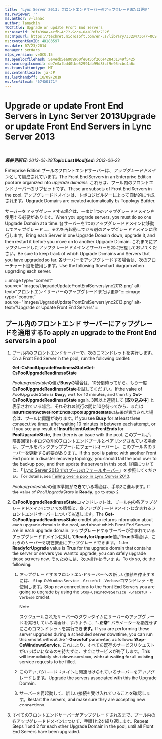 ```yaml
---
title: 'Lync Server 2013: フロントエンドサーバーのアップグレードまたは更新'
ms.reviewer: ''
ms.author: v-lanac
author: lanachin
TOCTitle: Upgrade or update Front End Servers
ms:assetid: 20fa39ae-ecfb-4c72-9cc4-8e183d3c752f
ms:mtpsurl: https://technet.microsoft.com/en-us/library/JJ204736(v=OCS.15)
ms:contentKeyID: 48183597
ms.date: 07/23/2014
manager: serdars
mtps_version: v=OCS.15
ms.openlocfilehash: 5e4edb5ea009960fe0456f266a428431049f542b
ms.sourcegitcommit: de7e0afbd40bbe52994ab99d85cf9e95ecbc4a6c
ms.translationtype: MT
ms.contentlocale: ja-JP
ms.lasthandoff: 10/09/2019
ms.locfileid: "37435171"
---
```

<div data-xmlns="http://www.w3.org/1999/xhtml">

<div class="topic" data-xmlns="http://www.w3.org/1999/xhtml" data-msxsl="urn:schemas-microsoft-com:xslt" data-cs="http://msdn.microsoft.com/en-us/">

<div data-asp="http://msdn2.microsoft.com/asp">

# <a name="upgrade-or-update-front-end-servers-in-lync-server-2013"></a><span data-ttu-id="01298-102">Upgrade or update Front End Servers in Lync Server 2013</span><span class="sxs-lookup"><span data-stu-id="01298-102">Upgrade or update Front End Servers in Lync Server 2013</span></span>

</div>

<div id="mainSection">

<div id="mainBody">

<span> </span>

<span data-ttu-id="01298-103">_**最終更新日:** 2013-06-28_</span><span class="sxs-lookup"><span data-stu-id="01298-103">_**Topic Last Modified:** 2013-06-28_</span></span>

<span data-ttu-id="01298-104">Enterprise Edition プールのフロントエンドサーバーは、*アップグレードドメイン*として編成されています。</span><span class="sxs-lookup"><span data-stu-id="01298-104">The Front End Servers in an Enterprise Edition pool are organized into *upgrade domains*.</span></span> <span data-ttu-id="01298-105">これらは、プール内のフロントエンドサーバーのサブセットです。</span><span class="sxs-lookup"><span data-stu-id="01298-105">These are subsets of Front End Servers in the pool.</span></span> <span data-ttu-id="01298-106">アップグレードドメインは、トポロジビルダーによって自動的に作成されます。</span><span class="sxs-lookup"><span data-stu-id="01298-106">Upgrade Domains are created automatically by Topology Builder.</span></span>

<span data-ttu-id="01298-107">サーバーをアップグレードする場合は、一度に1つのアップグレードドメインを使用する必要があります。</span><span class="sxs-lookup"><span data-stu-id="01298-107">When you upgrade servers, you must do so one Upgrade Domain at a time.</span></span> <span data-ttu-id="01298-108">各サーバーを1つのアップグレードドメインに移動してアップグレードし、それを再起動してから別のアップグレードドメインに移行します。</span><span class="sxs-lookup"><span data-stu-id="01298-108">Bring each Server in one Upgrade Domain down, upgrade it, and then restart it before you move on to another Upgrade Domain.</span></span> <span data-ttu-id="01298-109">これまでにアップグレードしたアップグレードドメインとサーバーを常に把握しておいてください。</span><span class="sxs-lookup"><span data-stu-id="01298-109">Be sure to keep track of which Upgrade Domains and Servers that you have upgraded so far.</span></span> <span data-ttu-id="01298-110">各サーバーをアップグレードする場合は、次のフローチャート図を使用します。</span><span class="sxs-lookup"><span data-stu-id="01298-110">Use the following flowchart diagram when upgrading each server.</span></span>

<span data-ttu-id="01298-111">:::image type="content" source="images/UpgradeUpdateFrontEndServerslync2013.png" alt-text="フロントエンドサーバーのアップグレードまたは更新":::</span><span class="sxs-lookup"><span data-stu-id="01298-111">:::image type="content" source="images/UpgradeUpdateFrontEndServerslync2013.png" alt-text="Upgrade or Update Front End Servers":::</span></span>

<div>

## <a name="to-apply-an-upgrade-to-the-front-end-servers-in-a-pool"></a><span data-ttu-id="01298-112">プール内のフロントエンド サーバーにアップグレードを適用する</span><span class="sxs-lookup"><span data-stu-id="01298-112">To apply an upgrade to the Front End servers in a pool</span></span>

1.  <span data-ttu-id="01298-113">プール内のフロントエンドサーバーで、次のコマンドレットを実行します。</span><span class="sxs-lookup"><span data-stu-id="01298-113">On a Front End Server in the pool, run the following cmdlet:</span></span>
    
    <span data-ttu-id="01298-114">**Get-CsPoolUpgradeReadinessState**</span><span class="sxs-lookup"><span data-stu-id="01298-114">**Get-CsPoolUpgradeReadinessState**</span></span>
    
    <span data-ttu-id="01298-115">*Poolupgradestate*の値が**Busy**の場合は、10分間待ってから、もう一度**CsPoolUpgradeReadinessState**を試してください。</span><span class="sxs-lookup"><span data-stu-id="01298-115">If the value of *PoolUpgradeState* is **Busy**, wait for 10 minutes, and then try **Get-CsPoolUpgradeReadinessState** again.</span></span> <span data-ttu-id="01298-116">3回以上連続して [**取り込み中**] と表示されている場合、それぞれの試行の間に10分待ってから、または**InsufficientActiveFrontEnds**の**poolupgradestate**の結果が表示された場合は、プールに問題があります。</span><span class="sxs-lookup"><span data-stu-id="01298-116">If you see **Busy** for at least three consecutive times, after waiting 10 minutes in between each attempt, or if you see any result of **InsufficientActiveFrontEnds** for **PoolUpgradeState,** then there is an issue with the pool.</span></span> <span data-ttu-id="01298-117">このプールが、障害回復トポロジの別のフロントエンドプールとペアリングされている場合は、プールをバックアッププールにフェールオーバーし、このプール内のサーバーを更新する必要があります。</span><span class="sxs-lookup"><span data-stu-id="01298-117">If this pool is paired with another Front End pool in a disaster recovery topology, you should fail the pool over to the backup pool, and then update the servers in this pool.</span></span> <span data-ttu-id="01298-118">詳細については、「 [Lync Server 2013 でのプールのフェールオーバー](lync-server-2013-failing-over-a-pool.md)」を参照してください。</span><span class="sxs-lookup"><span data-stu-id="01298-118">For details, see [Failing over a pool in Lync Server 2013](lync-server-2013-failing-over-a-pool.md).</span></span>
    
    <span data-ttu-id="01298-119">*Poolupgradestate*の値の準備が**でき**ている場合は、手順2に進みます。</span><span class="sxs-lookup"><span data-stu-id="01298-119">If the value of *PoolUpgradeState* is **Ready**, go to step 2.</span></span>

2.  <span data-ttu-id="01298-120">**CsPoolUpgradeReadinessState**コマンドレットは、プール内の各アップグレードドメインについての情報と、各アップグレードドメインに含まれるフロントエンドサーバーについても返します。</span><span class="sxs-lookup"><span data-stu-id="01298-120">The **Get-CsPoolUpgradeReadinessState** cmdlet also returns information about each upgrade domain in the pool, and about which Front End Servers are in each upgrade domain.</span></span> <span data-ttu-id="01298-121">アップグレードするサーバーが含まれているアップグレードドメインに対して**ReadyforUpgrade**値が**True**の場合は、これらのサーバーを現在安全にアップグレードできます。</span><span class="sxs-lookup"><span data-stu-id="01298-121">If the **ReadyforUpgrade** value is **True** for the upgrade domain that contains the server or servers you want to upgrade, you can safely upgrade those servers now.</span></span> <span data-ttu-id="01298-122">そのためには、次の操作を行います。</span><span class="sxs-lookup"><span data-stu-id="01298-122">To do so, do the following:</span></span>
    
    1.  <span data-ttu-id="01298-123">アップグレードするフロントエンドサーバーへの新しい接続を停止するには、 `Stop-CsWindowsService -Graceful -Verbose`コマンドレットを使用します。</span><span class="sxs-lookup"><span data-stu-id="01298-123">Stop new connections to the Front End Servers you are going to upgrade by using the `Stop-CsWindowsService -Graceful -Verbose` cmdlet.</span></span>
        
        <div>
        

        > [!NOTE]  
        > <span data-ttu-id="01298-124">スケジュールされたサーバーのダウンタイムにサーバーのアップグレードを実行している場合は、次のように、"-<STRONG>正常</STRONG>" パラメーターを指定せずにこのコマンドレットを実行でき<STRONG>ます。</STRONG></span><span class="sxs-lookup"><span data-stu-id="01298-124">If you are performing these server upgrades during a scheduled server downtime, you can run this cmdlet without the ‘-<STRONG>Graceful</STRONG>‘ parameter, as follows: <STRONG>Stop-CsWindowsService</STRONG>.</span></span> <span data-ttu-id="01298-125">これにより、すべての既存のサービスリクエストがいっぱいになるのを待たずに、すぐにサービスが終了します。</span><span class="sxs-lookup"><span data-stu-id="01298-125">This will immediately shut down services, without waiting for all existing service requests to be filled.</span></span>

        
        </div>
    
    2.  <span data-ttu-id="01298-126">このアップグレードドメインに関連付けられているサーバーをアップグレードします。</span><span class="sxs-lookup"><span data-stu-id="01298-126">Upgrade the servers associated with this the Upgrade Domain.</span></span>
    
    3.  <span data-ttu-id="01298-127">サーバーを再起動して、新しい接続を受け入れていることを確認します。</span><span class="sxs-lookup"><span data-stu-id="01298-127">Restart the servers, and make sure they are accepting new connections.</span></span>

3.  <span data-ttu-id="01298-128">すべてのフロントエンドサーバーがアップグレードされるまで、プール内の各アップグレードドメインについて、手順1と2を繰り返します。</span><span class="sxs-lookup"><span data-stu-id="01298-128">Repeat Steps 1 and 2 for each other Upgrade Domain in the pool, until all Front End Servers have been upgraded.</span></span>

</div>

</div>

<span> </span>

</div>

</div>

</div>

